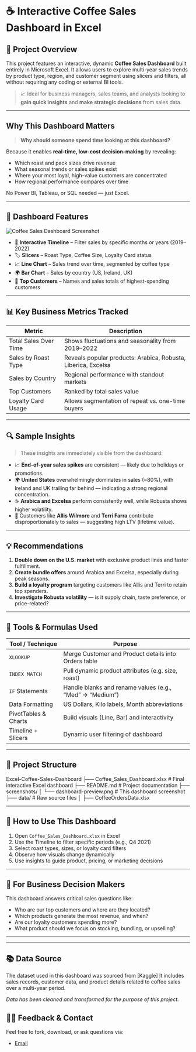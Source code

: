 # ☕️ Interactive Coffee Sales Dashboard in Excel

## 📌 Project Overview

This project features an interactive, dynamic **Coffee Sales Dashboard** built entirely in Microsoft Excel. It allows users to explore multi-year sales trends by product type, region, and customer segment using slicers and filters, all without requiring any coding or external BI tools.

> 📈 Ideal for business managers, sales teams, and analysts looking to **gain quick insights** and **make strategic decisions** from sales data.

---

## Why This Dashboard Matters

> **Why should someone spend time looking at this dashboard?**

Because it enables **real-time, low-cost decision-making** by revealing:
- Which roast and pack sizes drive revenue
- What seasonal trends or sales spikes exist
- Where your most loyal, high-value customers are concentrated
- How regional performance compares over time

No Power BI, Tableau, or SQL needed — just Excel.

---

## 🧭 Dashboard Features

![Coffee Sales Dashboard Screenshot](screenshots/dashboard-preview.png)

- 📅 **Interactive Timeline** – Filter sales by specific months or years (2019–2022)
- 🏷️ **Slicers** – Roast Type, Coffee Size, Loyalty Card status
- 📈 **Line Chart** – Sales trend over time, segmented by coffee type
- 🌍 **Bar Chart** – Sales by country (US, Ireland, UK)
- 👥 **Top Customers** – Names and sales totals of highest-spending customers

---

## 📊 Key Business Metrics Tracked

| Metric              | Description |
|---------------------|-------------|
| Total Sales Over Time | Shows fluctuations and seasonality from 2019–2022 |
| Sales by Roast Type   | Reveals popular products: Arabica, Robusta, Liberica, Excelsa |
| Sales by Country      | Regional performance with standout markets |
| Top Customers         | Ranked by total sales value |
| Loyalty Card Usage    | Allows segmentation of repeat vs. one-time buyers |

---

## 🔍 Sample Insights

> These insights are immediately visible from the dashboard:

- 📈 **End-of-year sales spikes** are consistent — likely due to holidays or promotions.
- 🌍 **United States** overwhelmingly dominates in sales (~80%), with Ireland and UK trailing far behind — indicating a strong regional concentration.
- ☕ **Arabica and Excelsa** perform consistently well, while Robusta shows higher volatility.
- 👥 Customers like **Allis Wilmore** and **Terri Farra** contribute disproportionately to sales — suggesting high LTV (lifetime value).

---

## 💡 Recommendations

1. **Double down on the U.S. market** with exclusive product lines and faster fulfillment.
2. **Create bundle offers** around Arabica and Excelsa, especially during peak seasons.
3. **Build a loyalty program** targeting customers like Allis and Terri to retain top spenders.
4. **Investigate Robusta volatility** — is it supply chain, taste preference, or price-related?

---

## 🧠 Tools & Formulas Used

| Tool / Technique       | Purpose |
|------------------------|---------|
| `XLOOKUP`              | Merge Customer and Product details into Orders table |
| `INDEX MATCH`          | Pull dynamic product attributes (e.g. size, roast) |
| `IF` Statements        | Handle blanks and rename values (e.g., “Med” → “Medium”) |
| Data Formatting        | US Dollars, Kilo labels, Month abbreviations |
| PivotTables & Charts   | Build visuals (Line, Bar) and interactivity |
| Timeline + Slicers     | Dynamic user filtering of dashboard |

---

## 📁 Project Structure

 Excel-Coffee-Sales-Dashboard
├── Coffee_Sales_Dashboard.xlsx # Final interactive Excel dashboard
├── README.md # Project documentation
├── screenshots/
│ └── dashboard-preview.png # This dashboard screenshot
├── data/ # Raw source files
│ ├── CoffeeOrdersData.xlsx



---

## 🚀 How to Use This Dashboard

1. Open `Coffee_Sales_Dashboard.xlsx` in Excel
2. Use the Timeline to filter specific periods (e.g., Q4 2021)
3. Select roast types, sizes, or loyalty card filters
4. Observe how visuals change dynamically
5. Use insights to guide product, pricing, or marketing decisions

---

## 🧠 For Business Decision Makers

This dashboard answers critical sales questions like:

- Who are our top customers and where are they located?
- Which products generate the most revenue, and when?
- Are our loyalty customers spending more?
- What product should we focus on stocking, bundling, or upselling?

---

---

## 📚 Data Source

The dataset used in this dashboard was sourced from [Kaggle]
It includes sales records, customer data, and product details related to coffee sales over a multi-year period.

*Data has been cleaned and transformed for the purpose of this project.*



## 🙋‍♀️ Feedback & Contact
Feel free to fork, download, or ask questions via:
- [Email](leahsigana47@gmail.com)

